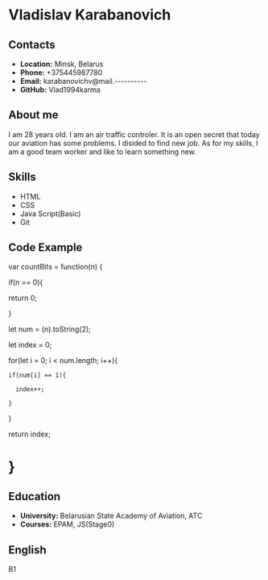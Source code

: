 
# **Vladislav Karabanovich**

## **Contacts**
- __Location:__ Minsk, Belarus
- __Phone:__ +375445987780
- __Email:__ karabanovichv@mail.----------
- __GitHub:__ Vlad1994karma


## **About me**

I am 28 years old. I am an air traffic controler. It is an open secret that today our aviation has some problems. I disided to find new job. As for my skills, I am a good team worker and like to learn something new.


## **Skills**
- HTML
- CSS
- Java Script(Basic)
- Git 


## **Code Example**
var countBits = function(n) {

if(n == 0){

return 0;

}

let num = (n).toString(2);

let index = 0;

  for(let i = 0; i < num.length; i++){

    if(num[i] == 1){

      index++;

    }

  }

  return index;

}
============


## **Education**
- __University:__ Belarusian State Academy of Aviation, ATC
- __Courses:__ EPAM, JS(Stage0)


## **English**
B1




